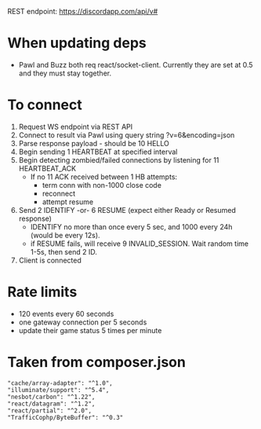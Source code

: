 REST endpoint: https://discordapp.com/api/v#

# When updating deps
- Pawl and Buzz both req react/socket-client. Currently they are set at 0.5
    and they must stay together.

# To connect
1. Request WS endpoint via REST API
2. Connect to result via Pawl using query string ?v=6&encoding=json
3. Parse response payload - should be 10 HELLO
4. Begin sending 1 HEARTBEAT at specified interval
5. Begin detecting zombied/failed connections by listening for 11 HEARTBEAT_ACK
    - If no 11 ACK received between 1 HB attempts:
        - term conn with non-1000 close code
        - reconnect
        - attempt resume
6. Send 2 IDENTIFY -or- 6 RESUME (expect either Ready or Resumed response)
    - IDENTIFY no more than once every 5 sec, and 1000 every 24h (would be every 12s).
    - if RESUME fails, will receive 9 INVALID_SESSION. Wait random time 1-5s, then send 2 ID.
7. Client is connected

# Rate limits
- 120 events every 60 seconds
- one gateway connection per 5 seconds
- update their game status 5 times per minute

# Taken from composer.json

    "cache/array-adapter": "^1.0",
    "illuminate/support": "^5.4",
    "nesbot/carbon": "^1.22",
    "react/datagram": "^1.2",
    "react/partial": "^2.0",
    "TrafficCophp/ByteBuffer": "^0.3"
